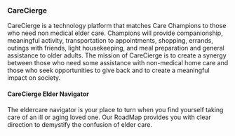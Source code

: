 ### CareCierge
CareCierge is a technology platform that matches Care Champions to those who need non medical elder care. Champions will provide companionship, meaningful activity, transportation to appointments, shopping, errands, outings with friends, light housekeeping, and meal preparation and general assistance to older adults. The mission of CareCierge is to create a synergy between those who need some assistance with non-medical home care and those who seek opportunities to give back and to create a meaningful impact on society.

#### CareCierge Elder Navigator
The eldercare navigator is your place to turn when you find yourself taking care of an ill or aging loved one. 
Our RoadMap provides you with clear direction to demystify the confusion of elder care.
